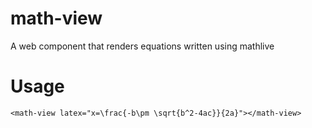 # math-view

A web component that renders equations written using mathlive

# Usage

`<math-view latex="x=\frac{-b\pm \sqrt{b^2-4ac}}{2a}"></math-view>`
